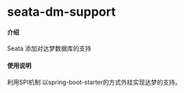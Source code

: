 # seata-dm-support

#### 介绍
Seata 添加对达梦数据库的支持


#### 使用说明

利用SPI机制 以spring-boot-starter的方式外挂实现达梦的支持。
